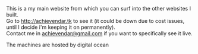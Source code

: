 This is a my main website from which you can surf into the other websites I built.      
Go to http://achievendar.tk to see it (it could be down due to cost issues, until I decide i'm keeping it on permanently).  
Contact me in achievendar@gmail.com if you want to specifically see it live.    

The machines are hosted by digital ocean
